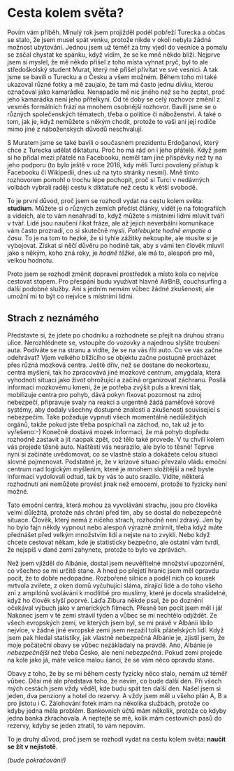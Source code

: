 # Cesta kolem světa?

Povím vám příběh. Minulý rok jsem projížděl podél pobřeží Turecka a občas se stalo, že jsem musel spát venku, protože nikde v okolí nebyla žádná možnost ubytování. Jednou jsem už téměř za tmy vjedl do vesnice a pomalu se začal chystat ke spánku, když vidím, že se ke mně někdo blíží. Nejprve jsem si myslel, že mě někdo přišel z toho místa vyhnat pryč, byl to ale středoškolský student Murat, který mě přišel přivítat ve své vesnici. A tak jsme se bavili o Turecku a o Česku a všem možném. Během toho mi také ukazoval různé fotky a mě zaujalo, že tam má často jednu dívku, kterou označoval jako kamarádku. Nenapadlo mě nic jiného než se ho zeptat, proč jeho kamarádka není jeho přítelkyní. Od té doby se celý rozhovor změnil z vesměs formálních frází na mnohem osobnější rozhovor. Bavili jsme se o různých společenských tématech, třeba o politice či náboženství. A také o tom, jak je, když nemůžete s někým chodit, protože to vaši ani její rodiče mimo jiné z náboženských důvodů neschvalují.

S Muratem jsme se také bavili o současném prezidentu Erdoğanovi, který chce z Turecka udělat diktaturu. Proč ho má rád on i jeho přátelé. Když jsem si ho přidal mezi přátelé na Facebooku, neměl tam jiné příspěvky než ty na jeho podporu \(to bylo ještě v roce 2016, kdy měli Turci povolený přístup k Facebooku či Wikipedii, dnes už na tyto stránky nesmí\). Mně tímto rozhovorem pomohl o trochu lépe pochopit, proč si Turci v nedávných volbách vybrali raději cestu k diktatuře než cestu k větší svobodě.

To je první důvod, proč jsem se rozhodl vydat na cestu kolem světa: **studium**. Můžete si o různých zemích přečíst články, vidět je na fotografiích a videích, ale to vám nenahradí to, když můžete s místními lidmi mluvit tváří v tvář. Lidé jsou naučeni říkat fráze, ale až jejich neverbální komunikace vám často prozradí, co si skutečně myslí. _Potřebujete hodně empatie a času._ To je na tom to hezké, že si tyhle zážitky nekoupíte, ale musíte si je vybojovat. Získat si něčí důvěru po hodině tak, aby s vámi ten člověk mluvil jako s někým, koho zná roky, je _hodně těžké_, ale má to, alespoň pro mě, velkou hodnotu.

Proto jsem se rozhodl změnit dopravní prostředek a místo kola co nejvíce cestovat stopem. Pro přespání budu využívat hlavně AirBnB, couchsurfing a další podobné služby. Ani s jedním nemám vůbec žádné zkušenosti, ale umožní mi to být co nejvíce s místními lidmi.

## Strach z neznámého

Představte si, že jdete po chodníku a rozhodnete se přejít na druhou stranu ulice. Nerozhlédnete se, vstoupíte do vozovky a najednou slyšíte troubení auta. Podíváte se na stranu a vidíte, že se na vás řítí auto. Co ve vás začne odehrávat? Vjem velkého blížícího se objektu začne postupně procházet přes různá mozková centra. Ještě dřív, než se dostane do neokortexu, centra myšlení, tak ho zpracovává jiné mozkové centrum, amygdala, která vyhodnotí situaci jako život ohrožující a začíná organizovat záchranu. Posílá informaci mozkovému kmeni, že je potřeba zvýšit puls a krevní tlak, mobilizuje centra pro pohyb, dává pokyn fixovat pozornost na zdroj nebezpečí, připravuje svaly na reakci a urgentně žádá paměťové kórové systémy, aby dodaly všechny dostupné znalosti a zkušenosti související s nebezpečím. Take požaduje vypnutí všech momentálně nedůležitých orgánů, takže pokud jste třeba pospíchali na záchod, no, tak už je to vyřešeno:-\) Konečně dostává mozek informaci, že má pohyb dopředu rozhodně zastavit a jít naopak zpět, což tělo také provede. V tu chvíli kolem vás projede těsně auto. Naštěstí vás nesrazilo, ale bylo to těsné! Teprve nyní si začínáte uvědomovat, co se vlastně stalo a dokážete celou situaci slovně pojmenovat. Podstatné je, že v krizové situaci převzalo vládu emoční centrum nad logickým myšlením, které je mnohem složitější a než byste informaci vydolovali odtud, tak by vás to auto srazilo. Vidíte, některá rozhodnutí ani nemůžete provést jinak než emocemi, protože to fyzicky není možné.

Tato emoční centra, která mohou za vyvolávání strachu, jsou pro člověka velmi důležitá, protože nás chrání před tím, aby se dostal do nebezepečné situace. Člověk, který nemá z ničeho strach, rozhodně není zdravý. Jen by ho bylo fajn někdy vypnout nebo alespoň výrazně zmírnit, třeba když máte přednášet před velkým množstvím lidí a nejste na to zvyklí. Nebo když chcete cestovat někam, kde je statisticky bezpečno, ale ostatní vám tvrdí, že nejspíš v dané zemi zahynete, protože to bylo ve zprávách.

Než jsem vjížděl do Albánie, dostal jsem neuvěřitelné množství upozornění, co všechno se mi určitě stane. A hned po přejetí hranic jsem měl opravdu pocit, že to dobře nedopadne. Rozbořené silnice a podél nich co kousek mrtvola zvířete, z oken domů vyčuhující sláma, zírající lidé a do toho všeho zní z ampilónů svolávání k modlitbě pro muslimy, které je docela strašidelné, když ho člověk slyší poprvé. Láďa Zibura někde psal, že po doznění očekával výbuch jako v amerických filmech. Přesně ten pocit jsem měl i já! Nakonec jsem v té zemi strávil týden a vůbec se mi nechtělo odjíždět. Ze všech evropských zemí, ve kterých jsem byl, se mi právě v Albánii líbilo nejvíce, v žádné jiné evropské zemi jsem nezažil tolik přátelských lidí. Když jsem pak hledal statistiky, jak vlastně nebezpečná Albánie je, zjistil jsem, že moje počáteční obavy se vůbec nezákladaly na pravdě. Ano, Albánie je _nebezpečnější_ než třeba Česko, ale není _nebezpečná_. Pokud zemi projede na kole jako já, máte velice malou šanci, že se vám něco opravdu stane.

Obavy z toho, že by se mi během cesty fyzicky něco stalo, nemám už téměř vůbec. Děsí mě ale představa toho, že nevím, co bude další den. Při všech mých cestách jsem vždy věděl, kde budu spát ten další den. Našel jsem si jeden, dva penziony a hotel do rezervy. A vždy jsem měl u všeho plán A, B a pro jistotu i C. Zálohování fotek mám na několika službách, protože co kdyby jedna měla problém. Bankovních účtů mám několik, protože co kdyby jedna banka zkrachovala. A neptejte se mě, kolik mám cestovních pasů do rezervy, kdyby se jeden ztratil, to vám nepovím.

To je druhý důvod, proč jsem se rozhodl vydat na cestu kolem světa: **naučit se žít v nejistotě**.

_\(bude pokračování!\)_

